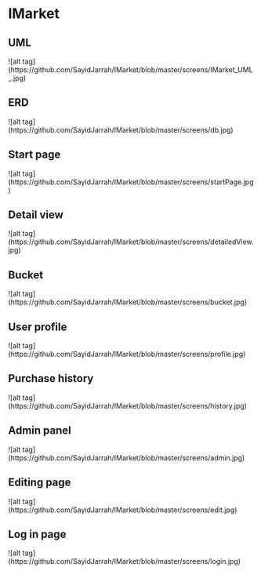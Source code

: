 # IMarket

<H2>UML</H2>
![alt tag](https://github.com/SayidJarrah/IMarket/blob/master/screens/IMarket_UML_.jpg)

<H2>ERD</H2>
![alt tag](https://github.com/SayidJarrah/IMarket/blob/master/screens/db.jpg)

<H2>Start page</H2>
![alt tag](https://github.com/SayidJarrah/IMarket/blob/master/screens/startPage.jpg)

<H2>Detail view</H2>
![alt tag](https://github.com/SayidJarrah/IMarket/blob/master/screens/detailedView.jpg)

<H2>Bucket</H2>
![alt tag](https://github.com/SayidJarrah/IMarket/blob/master/screens/bucket.jpg)

<H2>User profile</H2>
![alt tag](https://github.com/SayidJarrah/IMarket/blob/master/screens/profile.jpg)

<H2>Purchase history</H2>
![alt tag](https://github.com/SayidJarrah/IMarket/blob/master/screens/history.jpg)

<H2>Admin panel</H2>
![alt tag](https://github.com/SayidJarrah/IMarket/blob/master/screens/admin.jpg)

<H2>Editing page</H2>
![alt tag](https://github.com/SayidJarrah/IMarket/blob/master/screens/edit.jpg)

<H2>Log in page</H2>
![alt tag](https://github.com/SayidJarrah/IMarket/blob/master/screens/login.jpg)

